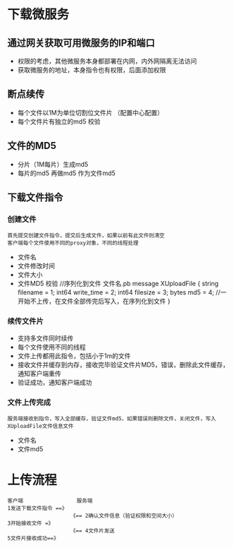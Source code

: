 # 下载微服务


## 通过网关获取可用微服务的IP和端口
- 权限的考虑，其他微服务本身都部署在内网，内外网隔离无法访问
- 获取微服务的地址，本身指令也有权限，后面添加权限
## 断点续传
- 每个文件以1M为单位切割位文件片 （配置中心配置）
- 每个文件片有独立的md5 校验

## 文件的MD5
- 分片（1M每片）生成md5
- 每片的md5 再做md5 作为文件md5
## 下载文件指令
### 创建文件
    首先提交创建文件指令，提交后生成文件，如果以前有此文件则清空
    客户端每个文件使用不同的proxy对象，不同的线程处理
- 文件名
- 文件修改时间
- 文件大小
- 文件MD5 校验
    //序列化到文件 文件名.pb
    message XUploadFile
    {
        string filename = 1;
        int64 write_time = 2;
        int64 filesize = 3;
        bytes md5 = 4; //一开始不上传，在文件全部传完后写入，在序列化到文件
    }

### 续传文件片
- 支持多文件同时续传
- 每个文件使用不同的线程
- 文件上传都用此指令，包括小于1m的文件
- 接收文件并缓存到内存，接收完毕验证文件片MD5，错误，删除此文件缓存，通知客户端重传
- 验证成功，通知客户端成功

### 文件上传完成
    服务端接收到指令，写入全部缓存，验证文件md5，如果错误则删除文件，关闭文件，写入XUploadFile文件信息文件
- 文件名
- 文件md5

# 上传流程

    客户端                 服务端
    1发送下载文件指令 ==》  
                        《== 2确认文件信息（验证权限和空间大小）
    3开始接收文件 =》
                        《== 4文件片发送
    5文件片接收成功==》                                                 
